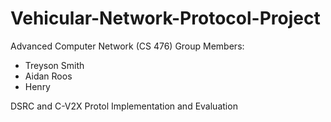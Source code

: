# Vehicular-Network-Protocol-Project

Advanced Computer Network (CS 476)
Group Members:
- Treyson Smith
- Aidan Roos
- Henry

DSRC and C-V2X Protol Implementation and Evaluation
